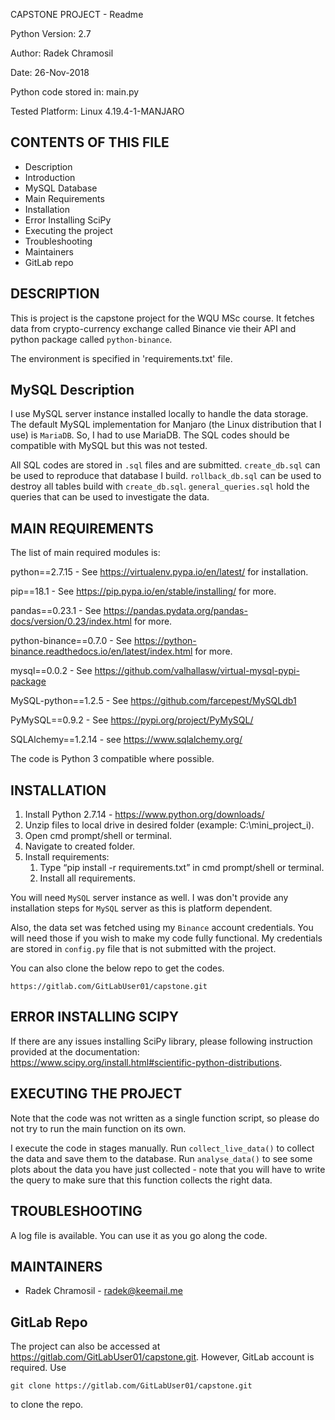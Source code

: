CAPSTONE PROJECT - Readme

Python Version: 2.7

Author: Radek Chramosil

Date: 26-Nov-2018

Python code stored in: main.py

Tested Platform: Linux 4.19.4-1-MANJARO

CONTENTS OF THIS FILE
---------------------
 
 * Description  
 * Introduction
 * MySQL Database
 * Main Requirements
 * Installation
 * Error Installing SciPy
 * Executing the project
 * Troubleshooting
 * Maintainers
 * GitLab repo


DESCRIPTION
-----------
This is project is the capstone project for the WQU MSc course. It fetches data from
crypto-currency exchange called Binance vie their API and python package called `python-binance`.

The environment is specified in 'requirements.txt' file.

MySQL Description
-----------------

I use MySQL server instance installed locally to handle the data storage. The default MySQL
implementation for Manjaro (the Linux distribution that I use) is `MariaDB`. So, I had to use
 MariaDB. The SQL codes should be compatible with MySQL but this was not tested.

All SQL codes are stored in `.sql` files and are submitted. `create_db.sql` can be used to 
reproduce that database I build. `rollback_db.sql` can be used to destroy all tables build
 with `create_db.sql`. `general_queries.sql` hold the queries that can be used to investigate the data.
 
MAIN REQUIREMENTS
-----------------
The list of main required modules is:

python==2.7.15 - See https://virtualenv.pypa.io/en/latest/ for installation.
 
pip==18.1 - See https://pip.pypa.io/en/stable/installing/ for more.
 
pandas==0.23.1 - See https://pandas.pydata.org/pandas-docs/version/0.23/index.html  for more.
 
python-binance==0.7.0 - See https://python-binance.readthedocs.io/en/latest/index.html  for more.

mysql==0.0.2 - See https://github.com/valhallasw/virtual-mysql-pypi-package
 
MySQL-python==1.2.5 - See https://github.com/farcepest/MySQLdb1

PyMySQL==0.9.2 - See https://pypi.org/project/PyMySQL/

SQLAlchemy==1.2.14 - see https://www.sqlalchemy.org/
 
The code is Python 3 compatible where possible.


INSTALLATION
------------
1. Install Python 2.7.14 - https://www.python.org/downloads/ 
2. Unzip files to local drive in desired folder (example: C:\mini_project_i). 
3. Open cmd prompt/shell or terminal.
4. Navigate to created folder.
5. Install requirements:
   1. Type “pip install -r requirements.txt” in cmd prompt/shell or terminal.
   2. Install all requirements.

You will need `MySQL` server instance as well.  I was don't provide any installation
 steps for `MySQL` server as this is platform dependent.
 
Also, the data set was fetched using my `Binance` account credentials. You will need those
if you wish to make my code fully functional. My credentials are stored in `config.py` file
that is not submitted with the project.

You can also clone the below repo to get the codes.

```
https://gitlab.com/GitLabUser01/capstone.git
```

ERROR INSTALLING SCIPY
----------------------
If there are any issues installing SciPy library, please following instruction provided at 
the documentation: https://www.scipy.org/install.html#scientific-python-distributions.


EXECUTING THE PROJECT
---------------------
Note that the code was not written as a single function script, so please do not try to
run the main function on its own.

I execute the code in stages manually. Run `collect_live_data()` to collect the data and
save them to the database. Run `analyse_data()` to see some plots
about the data you have just collected - note that you will have to write the query to make sure
that this function collects the right data. 
 
 
TROUBLESHOOTING
---------------
A log file is available. You can use it as you go along the code.

 
MAINTAINERS
-----------
* Radek Chramosil - radek@keemail.me


GitLab Repo
-----------
The project can also be accessed at https://gitlab.com/GitLabUser01/capstone.git.
However, GitLab account is required.
Use
```
git clone https://gitlab.com/GitLabUser01/capstone.git
```
to clone the repo.